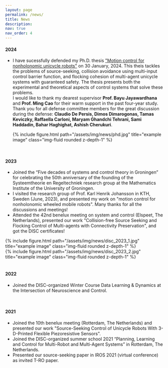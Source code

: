 ```yaml
---
layout: page
permalink: /news/
title: News
description: 
nav: true
nav_order: 4
---
```

#### 2024
- I have sucessfully defended my Ph.D. thesis ["Motion control for nonholonomic unicycle robots"](https://research.rug.nl/en/publications/motion-control-for-nonholonomic-unicycle-robots)
 on 30 January, 2024. This theis tackles the problems of source-seeking, collision avoidance using multi-input control barrier function, and flocking cohesion of multi-agent unicycle systems with guaranteed safety. The thesis presents both the experimental and theoretical aspects of control systems that solve these problems.  
I would like to thank my dearest supervisor **Prof. Bayu Jayawardhana** and **Prof. Ming Cao** for their warm support in the past four-year study. Thank you for all defense committee members for the great discussion during the defense: **Claudio De Persis, Dimos Dimarogonas, Tamas Keviczky, Raffaella Carloni, Maryam Ghandchi Tehrani, Sami Haddadin, Bahar Haghighat, Ashish Cherukuri**.

    <div class="col-sm mt-3 mt-md-0">
        {% include figure.html path="/assets/img/news/phd.jpg" title="example image" class="img-fluid rounded z-depth-1" %}
    </div>

<br>


#### 2023 
- Joined the “Five decades of systems and control theory in Groningen” for celebrating the 50th anniversary of the founding of the Systeemtheorie en Regeltechniek research group at the Mathematics Institute of the University of Groningen. 
- I visited the research group of Prof. Karl Henrik Johansson in KTH, Sweden (June, 2023), and presented my work on "motion control for nonholonomic wheeled mobile robots". Many thanks for all the discussions and meetings! 
- Attended the 42nd benelux meeting on system and control (Elspeet, The Netherlands), presented our work "Collision-free Source Seeking and Flocking Control of Multi-agents with Connectivity Preservation", and got the DISC certificates! 


<div class="row">
    <div class="col-sm mt-3 mt-md-0">
        {% include figure.html path="/assets/img/news/disc_2023_1.jpg" title="example image" class="img-fluid rounded z-depth-1" %}
    </div>
    <div class="col-sm mt-3 mt-md-0">
        {% include figure.html path="/assets/img/news/disc_2023_2.jpg" title="example image" class="img-fluid rounded z-depth-1" %}
    </div>
</div>

<br>


#### 2022
- Joined the DISC-organized Winter Course Data Learning & Dynamics at the Intersection of Neuroscience and Control.

<br>


#### 2021
- Joined the 10th benelux meeting (Rotterdam, The Netherlands) and presented our work "Source-Seeking Control of Unicycle Robots With 3-D-Printed Flexible Piezoresistive Sensors".
- Joined the DISC-organized summer school 2021 “Planning, Learning and Control for Multi-Robot and Multi-Agent Systems” in Rotterdam, The Netherlands.
- Presented our source-seeking paper in IROS 2021 (virtual conference) as invited T-RO paper.


